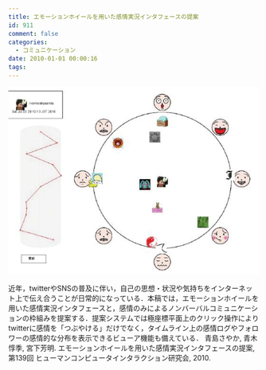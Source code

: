 ```yaml
---
title: エモーションホイールを用いた感情実況インタフェースの提案
id: 911
comment: false
categories:
  - コミュニケーション
date: 2010-01-01 00:00:16
tags:
---
```


[![emowh](/wp-content/uploads/2015/05/emowh.jpg)](/wp-content/uploads/2015/05/emowh.jpg)


近年，twitterやSNSの普及に伴い，自己の思想・状況や気持ちをインターネット上で伝え合うことが日常的になっている．本稿では，エモーションホイールを用いた感情実況インタフェースと，感情のみによるノンバーバルコミュニケーションの枠組みを提案する．提案システムでは極座標平面上のクリック操作によりtwitterに感情を「つぶやける」だけでなく，タイムライン上の感情ログやフォロワーの感情的な分布を表示できるビューア機能も備えている．
青島さやか, 青木惇季, 宮下芳明. エモーションホイールを用いた感情実況インタフェースの提案, 第139回 ヒューマンコンピュータインタラクション研究会, 2010.
